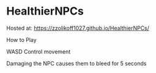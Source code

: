 # HealthierNPCs

Hosted at: https://zzolikoff1027.github.io/HealthierNPCs/

How to Play

WASD Control movement

Damaging the NPC causes them to bleed for 5 seconds
